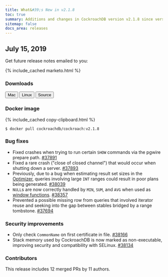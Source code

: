 ```yaml
---
title: What&#39;s New in v2.1.8
toc: true
summary: Additions and changes in CockroachDB version v2.1.8 since version v2.1.7
sitemap: false
docs_area: releases 
---
```


## July 15, 2019

Get future release notes emailed to you:

{% include_cached marketo.html %}

### Downloads

<div id="os-tabs" class="clearfix os-tabs_button-outline-primary">
    <a href="https://binaries.cockroachdb.com/cockroach-v2.1.8.darwin-10.9-amd64.tgz"><button id="mac" data-eventcategory="mac-binary-release-notes">Mac</button></a>
    <a href="https://binaries.cockroachdb.com/cockroach-v2.1.8.linux-amd64.tgz"><button id="linux" data-eventcategory="linux-binary-release-notes">Linux</button></a>
    <a href="https://binaries.cockroachdb.com/cockroach-v2.1.8.src.tgz"><button id="source" data-eventcategory="source-release-notes">Source</button></a>
</div>

### Docker image

{% include_cached copy-clipboard.html %}
~~~shell
$ docker pull cockroachdb/cockroach:v2.1.8
~~~

### Bug fixes

- Fixed crashes when trying to run certain `SHOW` commands via the pgwire prepare path. [#37891][#37891]
- Fixed a rare crash ("close of closed channel") that would occur when shutting down a server. [#37893][#37893]
- Previously, due to a bug when estimating result set sizes in the [Optimizer](../v2.1/cost-based-optimizer.html), queries involving large `INT` ranges could result in poor plans being generated. [#38039][#38039]
- `NULL`s are now correctly handled by `MIN`, `SUM`, and `AVG` when used as [window functions](../v2.1/window-functions.html). [#38357][#38357]
- Prevented a possible missing row from queries that involved iterator reuse and seeking into the gap between stables bridged by a range tombstone. [#37694][#37694]

### Security improvements

- Only check `CommonName` on first certificate in file. [#38166][#38166]
- Stack memory used by CockroachDB is now marked as non-executable, improving security and compatibility with SELinux. [#38134][#38134]

### Contributors

This release includes 12 merged PRs by 11 authors.

[#37694]: https://github.com/cockroachdb/cockroach/pull/37694
[#37891]: https://github.com/cockroachdb/cockroach/pull/37891
[#37893]: https://github.com/cockroachdb/cockroach/pull/37893
[#38039]: https://github.com/cockroachdb/cockroach/pull/38039
[#38134]: https://github.com/cockroachdb/cockroach/pull/38134
[#38166]: https://github.com/cockroachdb/cockroach/pull/38166
[#38357]: https://github.com/cockroachdb/cockroach/pull/38357

